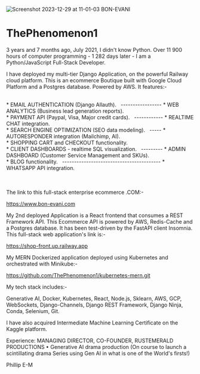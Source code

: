 
![Screenshot 2023-12-29 at 11-01-03 BON-EVANI](https://github.com/user-attachments/assets/45bbb4e7-6f7d-4488-9894-fc1f5d458dc8)


# ThePhenomenon1

3 years and 7 months ago, July 2021, I didn't know Python. Over 11 900 hours of computer programming - 1 282 days later - I am a Python/JavaScript Full-Stack Developer.

I have deployed my multi-tier Django Application, on the powerful Railway cloud platform. 
This is an ecommerce Boutique built with Google Cloud Platform and a Postgres database. Powered by AWS. It features:-

<br>
* EMAIL AUTHENTICATION (Django Allauth).  &nbsp; -----------------  * WEB ANALYTICS (Business lead generation reports).

<br>
* PAYMENT API (Paypal, Visa, Major credit cards).  &nbsp; ------------  * REALTIME CHAT integration.

<br>
* SEARCH ENGINE OPTIMIZATION (SEO data modeling).  &nbsp; -----  * AUTORESPONDER integration (Mailchimp, AI).

<br>
* SHOPPING CART and CHECKOUT functionality.

<br>
* CLIENT DASHBOARDS - realtime SQL visualization.  &nbsp; ---------  * ADMIN DASHBOARD (Customer Service Management and SKUs).

<br>
* BLOG functionality.  &nbsp;  -----------------------------------------  * WHATSAPP API integration.

\
\
The link to this full-stack enterprise ecommerce .COM:-

https://www.bon-evani.com

My 2nd deployed Application is a React frontend that consumes a REST Framework API. 
This Ecommerce API is powered by AWS, Redis-Cache and a Postgres database. It has been test-driven by the FastAPI client Insomnia.
This full-stack web application's link is:-

https://shop-front.up.railway.app

My MERN Dockerized application deployed using Kubernetes and orchestrated with Minikube:-

https://github.com/ThePhenomenon1/kubernetes-mern.git

My tech stack includes:-

Generative AI,
Docker,
Kubernetes,
React,
Node.js,
Sklearn,
AWS,
GCP,
WebSockets,
Django-Channels,
Django REST Framework,
Django Ninja,
Conda,
Selenium,
Git.

I have also acquired Intermediate Machine Learning Certificate on the Kaggle platform.

Experience: MANAGING DIRECTOR, CO-FOUNDER, RUSTEMERALD PRODUCTIONS
•	Generative AI drama production (On course to launch a scintillating drama Series using Gen AI in what is one of the World's firsts!)


Phillip E-M
